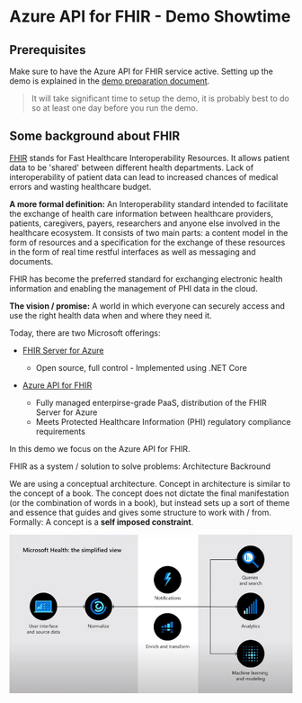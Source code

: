 # Azure API for FHIR - Demo Showtime

## Prerequisites
Make sure to have the Azure API for FHIR service active. Setting up the demo is explained in the [demo preparation document](./Prepare-Demo.md).
> It will take significant time to setup the demo, it is probably best to do so at least one day before you run the demo.

## Some background about FHIR

[FHIR](http://hl7.org/fhir/R4/index.html) stands for Fast Healthcare Interoperability Resources. It allows patient data to be 'shared' between different health departments. Lack of interoperability of patient data can lead to increased chances of medical errors and wasting healthcare budget.

**A more formal definition:** An Interoperability standard intended to facilitate the exchange of health care information between healthcare providers, patients, caregivers, payers, researchers and anyone else involved in the healthcare ecosystem. It consists of two main parts: a content model in the form of resources and a specification for the exchange of these resources in the form of real time restful interfaces as well as messaging and documents.

FHIR has become the preferred standard for exchanging electronic health information and enabling the management of PHI data in the cloud.

**The vision / promise:** A world in which everyone can securely access and use the right health data when and where they need it.

Today, there are two Microsoft offerings:
* [FHIR Server for Azure](https://github.com/Microsoft/fhir-server)
    * Open source, full control - Implemented using .NET Core

* [Azure API for FHIR](https://docs.microsoft.com/en-us/azure/healthcare-apis/fhir/overview)
    * Fully managed enterpirse-grade PaaS, distribution of the FHIR Server for Azure
	* Meets Protected Healthcare Information (PHI) regulatory compliance requirements

In this demo we focus on the Azure API for FHIR.





FHIR as a system / solution to solve problems: Architecture Backround

We are using a conceptual architecture. Concept in architecture is similar to the concept of a book. The concept does not dictate the final manifestation (or the combination of words in a book), but instead sets up a sort of theme and essence that guides and gives some structure to work with / from. Formally: A concept is a **self imposed constraint**.

![ScreenShot](media/SimpleView.png)
